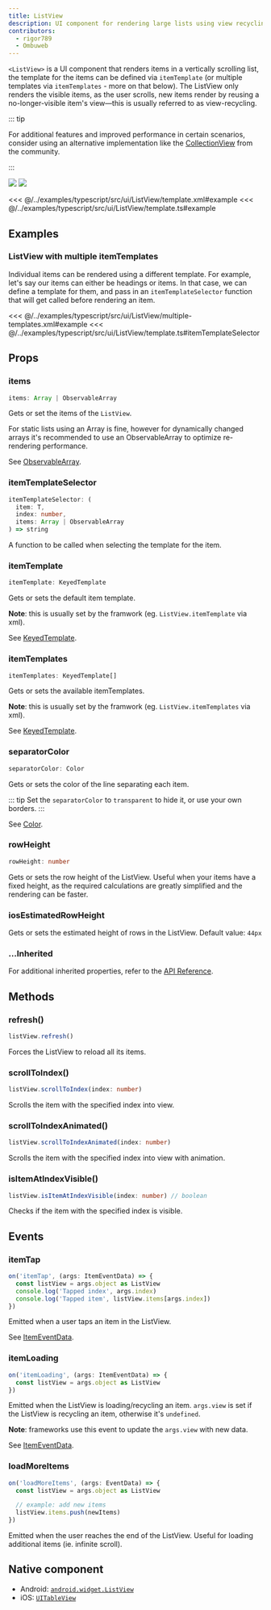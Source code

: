 ```yaml
---
title: ListView
description: UI component for rendering large lists using view recycling.
contributors:
  - rigor789
  - Ombuweb
---
```


`<ListView>` is a UI component that renders items in a vertically scrolling list, the template for the items can be defined via `itemTemplate` (or multiple templates via `itemTemplates` - more on that below). The ListView only renders the visible items, as the user scrolls, new items render by reusing a no-longer-visible item's view&mdash;this is usually referred to as view-recycling.

::: tip

For additional features and improved performance in certain scenarios, consider using an alternative implementation like the
[CollectionView](https://github.com/nativescript-community/ui-collectionview) from the community.

:::

<DeviceFrame type="ios">
<img src="../assets/images/screenshots/ios/ListView.png"/>
</DeviceFrame>
<DeviceFrame type="android">
<img src="../assets/images/screenshots/android/ListView.png"/>
</DeviceFrame>

<<< @/../examples/typescript/src/ui/ListView/template.xml#example
<<< @/../examples/typescript/src/ui/ListView/template.ts#example

## Examples

### ListView with multiple itemTemplates

Individual items can be rendered using a different template. For example, let's say our items can either be headings or items. In that case, we can define a template for them, and pass in an `itemTemplateSelector` function that will get called before rendering an item.

<<< @/../examples/typescript/src/ui/ListView/multiple-templates.xml#example
<<< @/../examples/typescript/src/ui/ListView/template.ts#itemTemplateSelector

## Props

### items

```ts
items: Array | ObservableArray
```

Gets or set the items of the `ListView`.

For static lists using an Array is fine, however for dynamically changed arrays it's recommended to use an ObservableArray to optimize re-rendering performance.

See [ObservableArray](/api/class/ObservableArray).

### itemTemplateSelector

```ts
itemTemplateSelector: (
  item: T,
  index: number,
  items: Array | ObservableArray
) => string
```

A function to be called when selecting the template for the item.

### itemTemplate

```ts
itemTemplate: KeyedTemplate
```

Gets or sets the default item template.

**Note**: this is usually set by the framwork (eg. `ListView.itemTemplate` via xml).

See [KeyedTemplate](/api/interface/KeyedTemplate).

### itemTemplates

```ts
itemTemplates: KeyedTemplate[]
```

Gets or sets the available itemTemplates.

**Note**: this is usually set by the framwork (eg. `ListView.itemTemplates` via xml).

See [KeyedTemplate](/api/interface/KeyedTemplate).

### separatorColor

```ts
separatorColor: Color
```

Gets or sets the color of the line separating each item.

::: tip
Set the `separatorColor` to `transparent` to hide it, or use your own borders.
:::

See [Color](/api/class/Color).

### rowHeight

```ts
rowHeight: number
```

Gets or sets the row height of the ListView. Useful when your items have a fixed height, as the required calculations are greatly simplified and the rendering can be faster.

### iosEstimatedRowHeight

Gets or sets the estimated height of rows in the ListView. Default value: `44px`

### ...Inherited

For additional inherited properties, refer to the [API Reference](/api/class/ListView).

## Methods

### refresh()

```ts
listView.refresh()
```

Forces the ListView to reload all its items.

### scrollToIndex()

```ts
listView.scrollToIndex(index: number)
```

Scrolls the item with the specified index into view.

### scrollToIndexAnimated()

```ts
listView.scrollToIndexAnimated(index: number)
```

Scrolls the item with the specified index into view with animation.

### isItemAtIndexVisible()

```ts
listView.isItemAtIndexVisible(index: number) // boolean
```

Checks if the item with the specified index is visible.

## Events

### itemTap

```ts
on('itemTap', (args: ItemEventData) => {
  const listView = args.object as ListView
  console.log('Tapped index', args.index)
  console.log('Tapped item', listView.items[args.index])
})
```

Emitted when a user taps an item in the ListView.

See [ItemEventData](/api/interface/ItemEventData).

### itemLoading

```ts
on('itemLoading', (args: ItemEventData) => {
  const listView = args.object as ListView
})
```

Emitted when the ListView is loading/recycling an item. `args.view` is set if the ListView is recycling an item, otherwise it's `undefined`.

**Note**: frameworks use this event to update the `args.view` with new data.

See [ItemEventData](/api/interface/ItemEventData).

### loadMoreItems

```ts
on('loadMoreItems', (args: EventData) => {
  const listView = args.object as ListView

  // example: add new items
  listView.items.push(newItems)
})
```

Emitted when the user reaches the end of the ListView. Useful for loading additional items (ie. infinite scroll).

## Native component

- Android: [`android.widget.ListView`](https://developer.android.com/reference/android/widget/ListView.html)
- iOS: [`UITableView`](https://developer.apple.com/documentation/uikit/uitableview)
